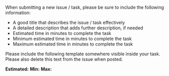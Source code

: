 When submitting a new issue / task, please be sure to include the following information:

- A good title that describes the issue / task effectively
- A detailed description that adds further description, if needed
- Estimated time in minutes to complete the task
- Minimum estimated time in minutes to complete the task
- Maximum estimated time in minutes to complete the task

Please include the following template somewhere visible inside your task.
Please also delete this text from the issue when posted.

**Estimated:** **Min:** **Max:**
